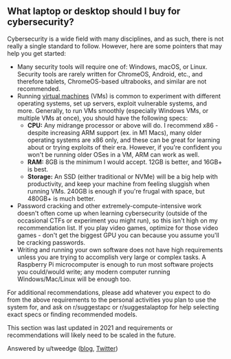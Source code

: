 ## What laptop or desktop should I buy for cybersecurity?

Cybersecurity is a wide field with many disciplines, and as such, there is not really a single standard to follow. However, here are some pointers that may help you get started:

* Many security tools will require one of: Windows, macOS, or Linux. Security tools are rarely written for ChromeOS, Android, etc., and therefore tablets, ChromeOS-based ultrabooks, and similar are not recommended.
* Running [virtual machines](https://www.makeuseof.com/tag/virtual-machine-makeuseof-explains/) (VMs) is common to experiment with different operating systems, set up servers, exploit vulnerable systems, and more. Generally, to run VMs smoothly (especially Windows VMs, or multiple VMs at once), you should have the following specs:
  * **CPU:** Any midrange processor or above will do. I recommend x86 - despite increasing ARM support (ex. in M1 Macs), many older operating systems are x86 only, and these can be great for learning about or trying exploits of their era. However, if you're confident you won't be running older OSes in a VM, ARM can work as well.
  * **RAM:** 8GB is the minimum I would accept. 12GB is better, and 16GB+ is best.
  * **Storage:** An SSD (either traditional or NVMe) will be a big help with productivity, and keep your machine from feeling sluggish when running VMs. 240GB is enough if you're frugal with space, but 480GB+ is much better.
* Password cracking and other extremely-compute-intensive work doesn't often come up when learning cybersecurity (outside of the occasional CTFs or experiment you might run), so this isn't high on my recommendation list. If you play video games, optimize for those video games - don't get the biggest GPU you can because you assume you'll be cracking passwords.
* Writing and running your own software does not have high requirements unless you are trying to accomplish very large or complex tasks. A Raspberry Pi microcomputer is enough to run most software projects you could/would write; any modern computer running Windows/Mac/Linux will be enough too.

For additional recommendations, please add whatever you expect to do from the above requirements to the personal activities you plan to use the system for, and ask on r/suggestapc or r/suggestalaptop for help selecting exact specs or finding recommended models.

This section was last updated in 2021 and requirements or recommendations will likely need to be scaled in the future.

Answered by u/tweedge ([blog](https://chris.partridge.tech/), [Twitter](https://twitter.com/_tweedge))
